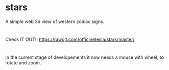# stars
A simple web 3d view of western zodiac signs.

#
Check IT OUT!! https://rawgit.com/officinetesla/stars/master/

#
In the current stage of developements it now needs a mouse with wheel, to rotate and zoom.
